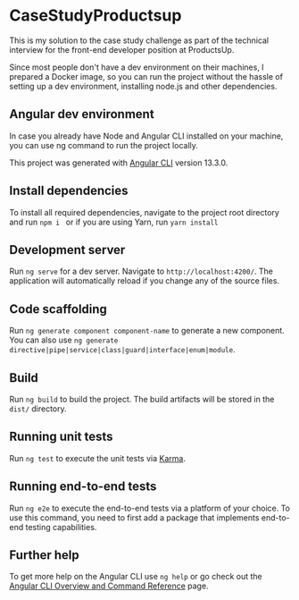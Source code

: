 # CaseStudyProductsup

This is my solution to the case study challenge as part of the technical interview for the front-end developer position
at ProductsUp.

Since most people don't have a dev environment on their machines, I prepared a Docker image, so you can run the project
without the hassle of setting up a dev environment, installing node.js and other dependencies.

## Angular dev environment

In case you already have Node and Angular CLI installed on your machine, you can use ng command to run the project
locally.

This project was generated with [Angular CLI](https://github.com/angular/angular-cli) version 13.3.0.

## Install dependencies

To install all required dependencies, navigate to the project root directory and run ```npm i ``` or if you are using
Yarn, run ```yarn install```

## Development server

Run `ng serve` for a dev server. Navigate to `http://localhost:4200/`. The application will automatically reload if you
change any of the source files.

## Code scaffolding

Run `ng generate component component-name` to generate a new component. You can also
use `ng generate directive|pipe|service|class|guard|interface|enum|module`.

## Build

Run `ng build` to build the project. The build artifacts will be stored in the `dist/` directory.

## Running unit tests

Run `ng test` to execute the unit tests via [Karma](https://karma-runner.github.io).

## Running end-to-end tests

Run `ng e2e` to execute the end-to-end tests via a platform of your choice. To use this command, you need to first add a
package that implements end-to-end testing capabilities.

## Further help

To get more help on the Angular CLI use `ng help` or go check out
the [Angular CLI Overview and Command Reference](https://angular.io/cli) page.
